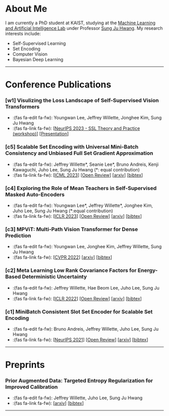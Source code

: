 # About Me

I am currently a PhD student at KAIST, studying at the [Machine Learning and Artificial Intelligence
Lab](https://www.mlai-kaist.com/) under Professor [Sung Ju Hwang](http://www.sungjuhwang.com/). My research interests
include:

* Self-Supervised Learning
* Set Encoding
* Computer Vision
* Bayesian Deep Learning

---
# Conference Publications

### [w1] Visulizing the Loss Landscape of Self-Supervised Vision Transformers
* :(fas fa-edit fa-fw): Youngwan Lee, Jeffrey Willette, Jonghee Kim, Sung Ju Hwang
* :(fas fa-link fa-fw): 
    [[NeurIPS 2023 - SSL Theory and Practice (workshop)](https://sslneurips23.github.io/index.html)]
    [[Presentation](https://nips.cc/virtual/2023/80800)]

### [c5] Scalable Set Encoding with Universal Mini-Batch Consistency and Unbiased Full Set Gradient Approximation
* :(fas fa-edit fa-fw): Jeffrey Willette*, Seanie Lee*, Bruno Andreis, Kenji Kawaguchi, Juho Lee, Sung Ju Hwang (*:
  equal contribution)
* :(fas fa-link fa-fw): 
    [[ICML 2023](https://icml.cc/Conferences/2023)]
    [[Open Review](https://openreview.net/forum?id=bBk09FBRox)]
    [[arxiv](https://arxiv.org/abs/2208.12401)]
    [[bibtex](/bibtex/scalable-set-encoding-with-universal-minibatch-consistency.html)]


### [c4] Exploring the Role of Mean Teachers in Self-Supervised Masked Auto-Encoders
* :(fas fa-edit fa-fw): Youngwan Lee*, Jeffrey Willette*, Jonghee Kim, Juho Lee, Sung Ju Hwang (*:equal contribution)
* :(fas fa-link fa-fw): 
    [[ICLR 2023](https://iclr.cc/Conferences/2023)] 
    [[Open Review](https://openreview.net/forum?id=7sn6Vxp92xV)]
    [[arxiv](https://arxiv.org/abs/2112.11010)] 
    [[bibtex](/bibtex/exploring-the-role-of-mean-teachers-in-ssl-mae.html)] 

### [c3] MPViT: Multi-Path Vision Transformer for Dense Prediction
* :(fas fa-edit fa-fw): Youngwan Lee, Jonghee Kim, Jeffrey Willette, Sung Ju Hwang
* :(fas fa-link fa-fw): 
    [[CVPR 2022](https://cvpr2022.thecvf.com/)] [[arxiv](https://arxiv.org/abs/2112.11010)] 
    [[bibtex](/bibtex/mpvit-multi-path-vision-transformer-for-dense-predictions.html)]

### [c2] Meta Learning Low Rank Covariance Factors for Energy-Based Deterministic Uncertainty
* :(fas fa-edit fa-fw): Jeffrey Willette, Hae Beom Lee, Juho Lee, Sung Ju Hwang
* :(fas fa-link fa-fw): 
    [[ICLR 2022](https://iclr.cc/Conferences/2022)] 
    [[Open Review](https://openreview.net/forum?id=GQd7mXSPua)] 
    [[arxiv](https://arxiv.org/abs/2110.06381)] 
    [[bibtex](/bibtex/meta-learning-low-rank-covariance-factors-for-energy-based-deterministic-uncertainty.html)]

### [c1] MiniBatch Consistent Slot Set Encoder for Scalable Set Encoding
* :(fas fa-edit fa-fw): Bruno Andreis, Jeffrey Willette, Juho Lee, Sung Ju Hwang
* :(fas fa-link fa-fw): 
    [[NeurIPS 2021](https://proceedings.neurips.cc/paper/2021/hash/b24d516bb65a5a58079f0f3526c87c57-Abstract.html)] 
    [[Open Review](https://openreview.net/forum?id=FTdrVlWfvsz)] 
    [[arxiv](https://arxiv.org/abs/2103.01615)] 
    [[bibtex](/bibtex/minibatch-consistent-slot-set-encoder-for-scalable-set-encoding.html)]


---
# Preprints

### Prior Augmented Data: Targeted Entropy Regularization for Improved Calibration
* :(fas fa-edit fa-fw): Jeffrey Willette, Juho Lee, Sung Ju Hwang
* :(fas fa-link fa-fw): [[arxiv](https://arxiv.org/abs/2102.10803)] [[bibtex](/bibtex/prior-augmented-data.html)]
---
